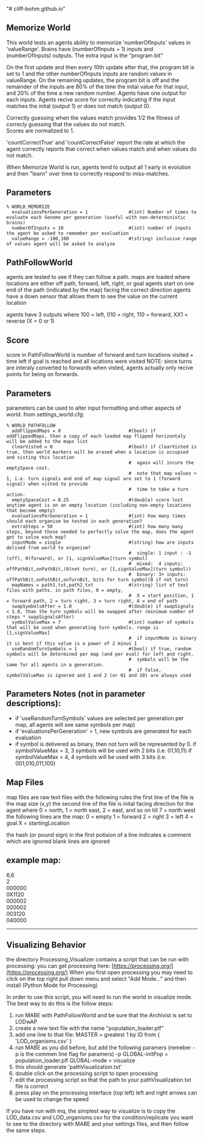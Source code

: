 "# cliff-bohm.github.io" 

## Memorize World

This world tests an agents ability to memorize 'numberOfInputs' values in 'valueRange'.
Brains have (numberOfInputs + 1) inputs and (numberOfInputs) outputs.
The extra input is the "program bit"

On the first update and then every 10th update after that, the program bit is set to 1
and the other numberOfInputs inputs are random values in valueRange.
On the remaining updates, the program bit is off and the remainder of the inputs
are 80% of the time the inital value for that input, and 20% of the time a new random number.
Agents have one output for each inputs. Agents recive score
for correclty indicating if the input matches the inital (output 1) or does not match (output 0).

Correctly guessing when the values match provides 1/2 the fitness of correcly guessing
that the values do not match.<br>
Scores are normalized to 1.

'countCorrectTrue' and 'countCorrectFalse' report the rate at which the agent correctly reports that correct
when values match and when values do not match.

When Memorize World is run, agents tend to output all 1 early in evolution and then "learn" over time to
correctly respond to miss-matches.

## Parameters
```
% WORLD_MEMORIZE
  evaluationsPerGeneration = 1               #(int) Number of times to evaluate each Genome per generation (useful with non-deterministic brains)
  numberOfInputs = 10                        #(int) number of inputs the agent be asked to remember per evaluation
  valueRange = -100,100                      #(string) inclusive range of values agent will be asked to analyze
```





## PathFollowWorld
agents are tested to see if they can follow a path.
maps are loaded where locations are either off path, forward, left, right, or goal
agents start on one end of the path (indicated by the map) facing the correct direction
agents have a down sensor that allows them to see the value on the current location

agents have 3 outputs where 100 = left, 010 = right, 110 = forward, XX1 = reverse (X = 0 or 1)

## Score
score in PathFollowWorld is number of forward and turn locations visited + time left if goal is reached and all locations were visited
NOTE: since turns are interaly converted to forwards when visted, agents actually only recive points for being on forwards.

## Parameters

parameters can be used to alter input formatting and other aspects of world.
from settings_world.cfg:

```
% WORLD_PATHFOLLOW
  addFlippedMaps = 0                         #(bool) if addFlippedMaps, than a copy of each loaded map flipped horizontaly will be added to the maps list
  clearVisted = 0                            #(bool) if clearVisted is true, then world markers will be erased when a location is occupied and visting this location
                                             #  again will incure the emptySpace cost.
                                             #  note that map values > 1, i.e. turn signals and end of map signal are set to 1 (forward signal) when visted to provide
                                             #  time to take a turn action.
  emptySpaceCost = 0.25                      #(double) score lost anytime agent is on an empty location (including non-empty locations that become empty)
  evaluationsPerGeneration = 1               #(int) how many times should each organism be tested in each generation?
  extraSteps = 50                            #(int) how many many steps, beyond those needed to perfectly solve the map, does the agent get to solve each map?
  inputMode = single                         #(string) how are inputs delived from world to organism?
                                             #  single: 1 input : -1 (off), 0(forward), or [1, signValueMax](turn symbol)
                                             #  mixed:  4 inputs: offPathBit,onPathBit,(0(not turn), or [1,signValueMax](turn symbol))
                                             #  binary: 3+ inputs: offPathBit,onPathBit,onTurnBit, bits for turn symbol(0 if not turn)
  mapNames = path1.txt,path2.txt             #(string) list of text files with paths. in path files, 0 = empty,
                                             #  X = start position, 1 = forward path, 2 = turn right, 3 = turn right, 4 = end of path
  swapSymbolsAfter = 1.0                     #(double) if swapSignals < 1.0, than the turn symbols will be swapped after (minimum number of steps * swapSignalsAfter)
  symbolValueMax = 7                         #(int) number of symbols that will be used when generating turn symbols. range is [1,signValueMax]
                                             #  if inputMode is binary it is best if this value is a power of 2 minus 1
  useRandomTurnSymbols = 1                   #(bool) if true, random symbols will be determined per map (and per eval) for left and right.
                                             #  symbols will be the same for all agents in a generation.
                                             #  if false, symbolValueMax is ignored and 1 and 2 (or 01 and 10) are always used
```

## Parameters Notes (not in parameter descriptions):
   - if 'useRandomTurnSymbols' values are selected per generation per map,
       all agents will see same symbols per map)
   - if 'evaluationsPerGeneration' > 1, new symbols are generated for each evaluation
   - if symbol is delivered as binary, then not turn will be represented by 0.
       if symbolValueMax = 3, 3 symbols will be used with 2 bits (i.e. 01,10,11)
       if symbolValueMax = 4, 4 symbols will be used with 3 bits (i.e. 001,010,011,100)

## Map Files
map files are raw text files with the following rules
the first line of the file is the map size (x,y)
the second line of the file is inital facing direction for the agent
     where 0 = north, 1 = north east, 2 = east, and so on till 7 = north west
the following lines are the map:
0 = empty
1 = forward
2 = right
3 = left
4 = goal
X = startingLocation

the hash (or pound sign) in the first potision of a line indicates a comment which are ignored
blank lines are ignored

example map:
---
6,6<br>
2<br>
000000<br>
0X1120<br>
000002<br>
000002<br>
003120<br>
040000

---

## Visualizing Behavior
the directory Processing_Visualizer contains a script that can be run with processing:
you can get processing here: [https://processing.org/](https://processing.org/)
When you first open processing  you may need to click on the top right pull down
menu and select "Add Mode..." and then install (Python Mode for Processing) 

In order to use this script, you will need to run the world in visualize mode.
The best way to do this is the follow steps:
1) run MABE with PathFollowWorld and be sure that the Archivist is set to LODwAP
2) create a new text file with the name "population_loader.plf"
3) add one line to that file: MASTER = greatest 1 by ID from { 'LOD_organisms.csv' }
4) run MABE as you did before, but add the following paramers
(remeber -p is the commen line flag for paramers)
-p GLOBAL-initPop = population_loader.plf GLOBAL-mode = visualize
5) this should generate 'pathVisualization.txt'
6) double click on the processing script to open processing
6) edit the processing script so that the path to your pathVisualization.txt file is correct
7) press play on the processing interface (top left)
left and right arrows can be used to change the speed

If you have run with mq, the simplest way to visualize is to copy the LOD_data.csv and LOD_organisms.csv for the condition/replicate you want to see to the directory with MABE and your settings files, and then follow the same steps.
